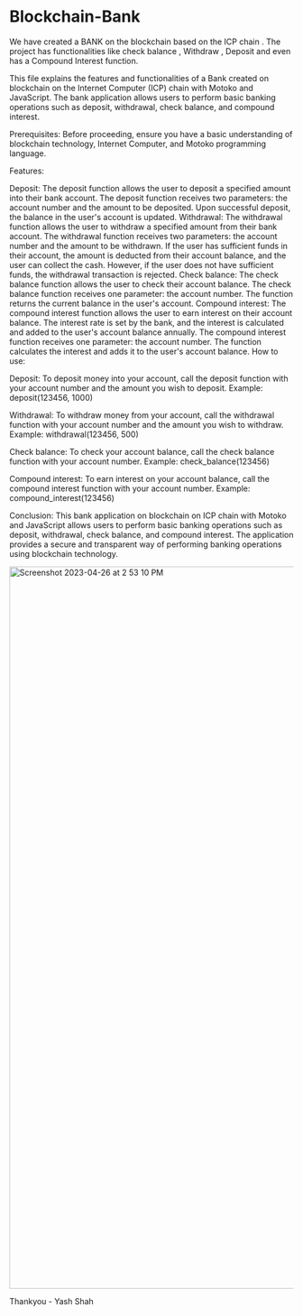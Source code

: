 # Blockchain-Bank
We have created a BANK on the blockchain based on the ICP chain . The project has functionalities like check balance , Withdraw ,  Deposit  and even has a Compound Interest function.


This file explains the features and functionalities of a Bank created on blockchain on the Internet Computer (ICP) chain with Motoko and JavaScript. The bank application allows users to perform basic banking operations such as deposit, withdrawal, check balance, and compound interest.

Prerequisites:
Before proceeding, ensure you have a basic understanding of blockchain technology, Internet Computer, and Motoko programming language.

Features:

Deposit:
The deposit function allows the user to deposit a specified amount into their bank account. The deposit function receives two parameters: the account number and the amount to be deposited. Upon successful deposit, the balance in the user's account is updated.
Withdrawal:
The withdrawal function allows the user to withdraw a specified amount from their bank account. The withdrawal function receives two parameters: the account number and the amount to be withdrawn. If the user has sufficient funds in their account, the amount is deducted from their account balance, and the user can collect the cash. However, if the user does not have sufficient funds, the withdrawal transaction is rejected.
Check balance:
The check balance function allows the user to check their account balance. The check balance function receives one parameter: the account number. The function returns the current balance in the user's account.
Compound interest:
The compound interest function allows the user to earn interest on their account balance. The interest rate is set by the bank, and the interest is calculated and added to the user's account balance annually. The compound interest function receives one parameter: the account number. The function calculates the interest and adds it to the user's account balance.
How to use:

Deposit:
To deposit money into your account, call the deposit function with your account number and the amount you wish to deposit.
Example: deposit(123456, 1000)

Withdrawal:
To withdraw money from your account, call the withdrawal function with your account number and the amount you wish to withdraw.
Example: withdrawal(123456, 500)

Check balance:
To check your account balance, call the check balance function with your account number.
Example: check_balance(123456)

Compound interest:
To earn interest on your account balance, call the compound interest function with your account number.
Example: compound_interest(123456)

Conclusion:
This bank application on blockchain on ICP chain with Motoko and JavaScript allows users to perform basic banking operations such as deposit, withdrawal, check balance, and compound interest. The application provides a secure and transparent way of performing banking operations using blockchain technology.

<img width="1280" alt="Screenshot 2023-04-26 at 2 53 10 PM" src="https://user-images.githubusercontent.com/121884963/235369341-4bfec50c-8054-4a2e-ad33-a86b045dc413.png">

Thankyou - Yash Shah
